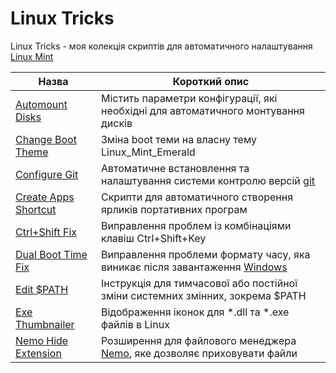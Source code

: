 # Linux Tricks

Linux Tricks - моя колекція скриптів для автоматичного налаштування [Linux Mint](https://uk.wikipedia.org/wiki/Linux_Mint)

| Назва | Короткий опис |
|  ---  |      ---      |
| [Automount Disks](/Automount%20Disks)             | Містить параметри конфігурації, які необхідні для автоматичного монтування дисків |
| [Change Boot Theme](/Change%20Boot%20Theme)       | Зміна boot теми на власну тему Linux_Mint_Emerald |
| [Configure Git](/Configure%20Git)                 | Автоматичне встановлення та налаштування системи контролю версій [git](https://uk.wikipedia.org/wiki/Git) |
| [Create Apps Shortcut](/Create%20Apps%20Shortcut) | Скрипти для автоматичного створення ярликів портативних програм |
| [Ctrl+Shift Fix](/Ctrl%2BShift%20Fix)             | Виправлення проблем із комбінаціями клавіш Ctrl+Shift+Key |
| [Dual Boot Time Fix](/Dual%20Boot%20Time%20Fix)   | Виправлення проблеми формату часу, яка виникає після завантаження [Windows](https://uk.wikipedia.org/wiki/Microsoft_Windows) |
| [Edit $PATH](/Edit%20%24PATH)                     | Інструкція для тимчасової або постійної зміни системних змінних, зокрема $PATH |
| [Exe Thumbnailer](/Exe%20Thumbnailer)             | Відображення іконок для \*.dll та \*.exe файлів в Linux |
| [Nemo Hide Extension](/Nemo%20Hide%20Extension)   | Розширення для файлового менеджера [Nemo](https://en.wikipedia.org/wiki/Nemo_(file_manager)), яке дозволяє приховувати файли |
